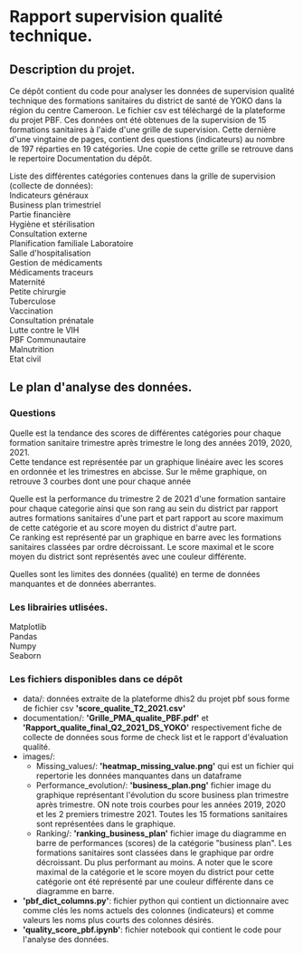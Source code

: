 # Rapport supervision qualité technique.


## Description du projet.
Ce dépôt contient du code pour analyser les données de supervision qualité technique des formations sanitaires du district de santé de YOKO dans la région du centre Cameroon. Le fichier csv est téléchargé de la plateforme du projet PBF. Ces données ont été obtenues de la supervision de 15 formations sanitaires à l'aide d'une grille de supervision. Cette dernière d'une vingtaine de pages, contient des questions (indicateurs) au nombre de 197 réparties en 19 catégories. Une copie de cette grille se retrouve dans le repertoire Documentation du dépôt.

Liste des différentes catégories contenues dans la grille de supervision (collecte de données):                
Indicateurs généraux    
Business plan trimestriel   
Partie financière   
Hygiène et stérilisation    
Consultation externe     
Planification familiale
Laboratoire   
Salle d'hospitalisation   
Gestion de médicaments   
Médicaments traceurs   
Maternité   
Petite chirurgie      
Tuberculose     
Vaccination    
Consultation prénatale    
Lutte contre le VIH    
PBF Communautaire   
Malnutrition   
Etat civil



## Le plan d'analyse des données.

### Questions

Quelle est la tendance des scores de différentes catégories pour chaque formation sanitaire trimestre après trimestre le long des années 2019, 2020, 2021.    
Cette tendance est représentée par un graphique linéaire avec les scores en ordonnée et les trimestres en abcisse. Sur le même graphique, on retrouve 3 courbes dont une pour chaque année

Quelle est la performance du trimestre 2 de 2021 d'une formation santaire pour chaque categorie ainsi que son rang au sein du district par rapport autres formations sanitaires d'une part et part rapport au score maximum de cette catégorie et au score moyen du district d'autre part.        
Ce ranking est représenté par un graphique en barre avec les formations sanitaires classées par ordre décroissant. Le score maximal et le score moyen du district sont représentés avec une couleur différente.

Quelles sont les limites des données (qualité) en terme de données manquantes et de données aberrantes.


### Les librairies utlisées.
Matplotlib    
Pandas       
Numpy      
Seaborn    

### Les fichiers disponibles dans ce dépôt      
- data/: données extraite de la plateforme dhis2 du projet pbf sous forme de fichier csv **'score_qualite_T2_2021.csv'**
- documentation/: **'Grille_PMA_qualite_PBF.pdf'** et **'Rapport_qualite_final_Q2_2021_DS_YOKO'** respectivement fiche de collecte de données sous forme de check list et le rapport d'évaluation qualité.        
- images/:
    - Missing_values/:
    **'heatmap_missing_value.png'** qui est un fichier qui repertorie les données manquantes dans un dataframe
    - Performance_evolution/: 
    **'business_plan.png'** fichier image du graphique représentant l'évolution du score business plan trimestre après trimestre. ON note trois courbes pour les années 2019, 2020 et les 2 premiers trimestre 2021. Toutes les 15 formations sanitaires sont représentées dans le graphique.
    - Ranking/:
    **'ranking_business_plan'** fichier image du diagramme en barre de performances (scores) de la catégorie "business plan". Les formations sanitaires sont classées dans le graphique par ordre décroissant. Du plus performant au moins. A noter que le score maximal de la catégorie et le score moyen du district pour cette catégorie ont été représenté par une couleur différente dans ce diagramme en barre.
- **'pbf_dict_columns.py'**: fichier python qui contient un dictionnaire avec comme clés les noms actuels des colonnes (indicateurs) et comme valeurs les noms plus courts des colonnes désirés.
- **'quality_score_pbf.ipynb'**: fichier notebook qui contient le code pour l'analyse des données.

